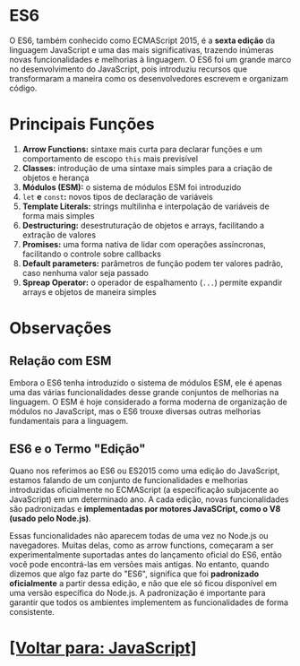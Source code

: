 # ES6

O ES6, também conhecido como ECMAScript 2015, é a **sexta edição** da linguagem JavaScript e uma das mais significativas, trazendo inúmeras novas funcionalidades e melhorias à linguagem. O ES6 foi um grande marco no desenvolvimento do JavaScript, pois introduziu recursos que transformaram a maneira como os desenvolvedores escrevem e organizam código.

# Principais Funções

1. **Arrow Functions:** sintaxe mais curta para declarar funções e um comportamento de escopo `this` mais previsível
2. **Classes:** introdução de uma sintaxe mais simples para a criação de objetos e herança
3. **Módulos (ESM):** o sistema de módulos ESM foi introduzido
4. `let` **e** `const`**:** novos tipos de declaração de variáveis
5. **Template Literals:** strings multilinha e interpolação de variáveis de forma mais simples
6. **Destructuring:** desestruturação de objetos e arrays, facilitando a extração de valores
7. **Promises:** uma forma nativa de lidar com operações assíncronas, facilitando o controle sobre callbacks
8. **Default parameters:** parâmetros de função podem ter valores padrão, caso nenhuma valor seja passado
9. **Spreap Operator:** o operador de espalhamento (`...`) permite expandir arrays e objetos de maneira simples

# Observações

## Relação com ESM

Embora o ES6 tenha introduzido o sistema de módulos ESM, ele é apenas uma das várias funcionalidades desse grande conjuntos de melhorias na linguagem. O ESM é hoje considerado a forma moderna de organização de módulos no JavaScript, mas o ES6 trouxe diversas outras melhorias fundamentais para a linguagem.

## ES6 e o Termo "Edição"

Quano nos referimos ao ES6 ou ES2015 como uma edição do JavaScript, estamos falando de um conjunto de funcionalidades e melhorias introduzidas oficialmente no ECMAScript (a especificação subjacente ao JavaScript) em um determinado ano. A cada edição, novas funcionalidades são padronizadas e **implementadas por motores JavaSCript, como o V8 (usado pelo Node.js)**.

Essas funcionalidades não aparecem todas de uma vez no Node.js ou navegadores. Muitas delas, como as arrow functions, começaram a ser experimentalmente suportadas antes do lançamento oficial do ES6, então você pode encontrá-las em versões mais antigas. No entanto, quando dizemos que algo faz parte do "ES6", significa que foi **padronizado oficialmente** a partir dessa edição, e não que ele só ficou disponível em uma versão específica do Node.js. A padronização é importante para garantir que todos os ambientes implementem as funcionalidades de forma consistente.

# [[Voltar para: JavaScript]](../../JavaScript.md)